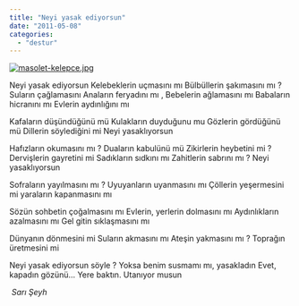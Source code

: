 ```yaml
---
title: "Neyi yasak ediyorsun"
date: "2011-05-08"
categories: 
  - "destur"
---
```


[![masolet-kelepce.jpg](/uploads/2011/05/masolet-kelepce.jpg)](/uploads/2011/05/masolet-kelepce.jpg "masolet-kelepce.jpg")

Neyi yasak ediyorsun Kelebeklerin uçmasını mı Bülbüllerin şakımasını mı ? Suların çağlamasını Anaların feryadını mı , Bebelerin ağlamasını mı Babaların hicranını mı Evlerin aydınlığını mı

Kafaların düşündüğünü mü Kulakların duyduğunu mu Gözlerin gördüğünü mü Dillerin söylediğini mi Neyi yasaklıyorsun

Hafızların okumasını mı ? Duaların kabulünü mü Zikirlerin heybetini mi ? Dervişlerin gayretini mi Sadıkların sıdkını mı Zahitlerin sabrını mı ? Neyi yasaklıyorsun

Sofraların yayılmasını mı ? Uyuyanların uyanmasını mı Çöllerin yeşermesini mi yaraların kapanmasını mı

Sözün sohbetin çoğalmasını mı Evlerin, yerlerin dolmasını mı Aydınlıkların azalmasını mı Gel gitin sıklaşmasını mı

Dünyanın dönmesini mi Suların akmasını mı Ateşin yakmasını mı ? Toprağın üretmesini mi

Neyi yasak ediyorsun söyle ? Yoksa benim susmamı mı, yasakladın Evet, kapadın gözünü… Yere baktın. Utanıyor musun

 _Sarı Şeyh_

